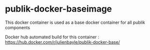 # publik-docker-baseimage

This docker container is used as a base docker container for all publik components

Docker hub automated build for this container : 
https://hub.docker.com/r/julienbayle/publik-docker-base/

